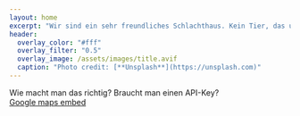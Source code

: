```yaml
---
layout: home
excerpt: "Wir sind ein sehr freundliches Schlachthaus. Kein Tier, das unsere Ordination betritt wird sie lebend wieder verlassen. Dafür stehe ich mit meinem Namen."
header:
  overlay_color: "#fff"
  overlay_filter: "0.5"
  overlay_image: /assets/images/title.avif
  caption: "Photo credit: [**Unsplash**](https://unsplash.com)"
---
```



Wie macht man das richtig? Braucht man einen API-Key?<br />
<a href="https://github.com/ayastreb/jekyll-maps">Google maps embed</a>